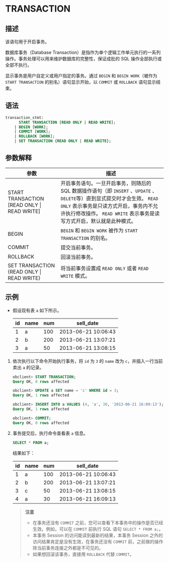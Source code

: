 # TRANSACTION

## 描述

该语句用于开启事务。

数据库事务（Database Transaction）是指作为单个逻辑工作单元执行的一系列操作。事务处理可以用来维护数据库的完整性，保证成批的 SQL 操作全部执行或全部不执行。

显示事务是用户自定义或用户指定的事务。通过 `BEGIN` 和 `BEGIN WORK`（被作为 `START TRANSACTION` 的别名）语句显示开始，以 `COMMIT` 或 `ROLLBACK` 语句显示结束。

## 语法

```sql
transaction_stmt:
      START TRANSACTION [READ ONLY | READ WRITE];
    | BEGIN [WORK];
    | COMMIT [WORK];
    | ROLLBACK [WORK];
    | SET TRANSACTION {READ ONLY | READ WRITE};
```

## 参数解释

|                    **参数**                     |                                                                                       **描述**                                                                                        |
|-----------------------------------------------|-------------------------------------------------------------------------------------------------------------------------------------------------------------------------------------|
| START TRANSACTION \[READ ONLY \| READ WRITE\] | 开启事务语句。一旦开启事务，则随后的 SQL 数据操作语句（即 `INSERT` 、`UPDATE` 、`DELETE`等）直到显式提交时才会生效。 `READ ONLY` 表示事务是只读方式开启，事务内不允许执行修改操作。 `READ WRITE` 表示事务是读写方式开启，默认就是此种模式。 |
| BEGIN                                         | `BEGIN` 和 `BEGIN WORK` 被作为 `START TRANSACTION` 的别名。                                                                                                                                 |
| COMMIT                                        | 提交当前事务。                                                                                                                                                                             |
| ROLLBACK                                      | 回滚当前事务。                                                                                                                                                                             |
| SET TRANSACTION {READ ONLY \| READ WRITE}     | 将当前事务设置成 `READ ONLY` 或者 `READ WRITE` 模式。                                                                                                                                            |

## 示例

* 假设现有表 `a` 如下所示。

  | id | name | num |      sell_date      |
  |----|------|-----|---------------------|
  | 1  | a    | 100 | 2013-06-21 10:06:43 |
  | 2  | b    | 200 | 2013-06-21 13:07:21 |
  | 3  | a    | 50  | 2013-06-21 13:08:15 |

1. 依次执行以下命令开始执行事务，将 `id` 为 `3` 的 `name` 改为 `c`，并插入一行当前卖出 `a` 的记录。

   ```sql
   obclient> START TRANSACTION;
   Query OK, 0 rows affected 
   
   obclient> UPDATE a SET name = 'c' WHERE id = 3;
   Query OK, 1 rows affected  
   
   obclient> INSERT INTO a VALUES (4, 'a', 30, '2013-06-21 16:09:13');
   Query OK, 1 rows affected  
   
   obclient> COMMIT;
   Query OK, 0 rows affected
   ```

2. 事务提交后，执行命令查看表 `a` 信息。

   ```sql
   SELECT * FROM a;
   ```

   结果如下：

   | id | name | num |      sell_date      |
   |----|------|-----|---------------------|
   | 1  | a    | 100 | 2013-06-21 10:06:43 |
   | 2  | b    | 200 | 2013-06-21 13:07:21 |
   | 3  | c    | 50  | 2013-06-21 13:08:15 |
   | 4  | a    | 30  | 2013-06-21 16:09:13 |

   >**注意**
   >
   >* 在事务还没有 `COMMIT` 之前，您可以查看下本事务中的操作是否已经生效。例如，可以在 `COMMIT` 前执行 SQL 语句 `SELECT * FROM a;`。
   >* 本事务 Session 的访问能读到最新的结果，本事务 Session 之外的访问结果肯定是没有生效，在事务还没有 `COMMIT` 前，之前做的操作除当前事务连接之外都是不可见的。
   >* 如果想回滚该事务，直接用 `ROLLBACK` 代替 `COMMIT`。
